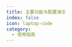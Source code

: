 ```yaml
---
title: 主要功能与配置演示
index: false
icon: laptop-code
category:
  - 使用指南
---
```


<AutoCatalog></AutoCatalog>
